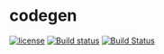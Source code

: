 # codegen
[![license](https://img.shields.io/github/license/modelworks/textgen-spec.svg)]()
[![Build status](https://ci.appveyor.com/api/projects/status/86iqt95ua36eaa1g?svg=true)](https://ci.appveyor.com/project/modelworks/textgen-spec)
[![Build Status](https://travis-ci.org/modelworks/textgen-spec.svg?branch=master)](https://travis-ci.org/modelworks/textgen-spec)
